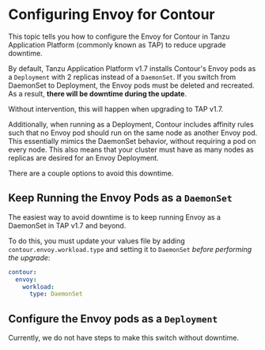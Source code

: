 # Configuring Envoy for Contour

This topic tells you how to configure the Envoy for Contour in Tanzu 
Application Platform (commonly known as TAP) to reduce upgrade downtime.

By default, Tanzu Application Platform v1.7 installs Contour's Envoy pods as a 
`Deployment` with 2 replicas instead of a `DaemonSet`. If you switch from DaemonSet to Deployment, the Envoy pods must be deleted and recreated. As a result, **there will be downtime during the update**.

Without intervention, this will happen when upgrading to TAP v1.7.

Additionally, when running as a Deployment, Contour includes affinity rules such that no Envoy pod should run on the same node as another Envoy pod. This essentially mimics the DaemonSet behavior, without requiring a pod on every node. This also means that your cluster must have as many nodes as replicas are desired for an Envoy Deployment.

There are a couple options to avoid this downtime.

## <a id="daemonset"></a> Keep Running the Envoy Pods as a `DaemonSet`

The easiest way to avoid downtime is to keep running Envoy as a DaemonSet in TAP v1.7 and beyond.

To do this, you must update your values file by adding `contour.envoy.workload.type` and setting it to `DaemonSet` _before performing the upgrade_:
  
```yaml
contour:
  envoy:
    workload:
      type: DaemonSet
```

## <a id="daemonset"></a> Configure the Envoy pods as a `Deployment`

Currently, we do not have steps to make this switch without downtime.
